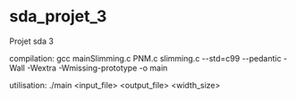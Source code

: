 # sda_projet_3
Projet sda 3

compilation: gcc mainSlimming.c PNM.c slimming.c --std=c99 --pedantic -Wall -Wextra -Wmissing-prototype -o main

utilisation: ./main <input_file> <output_file> <width_size>